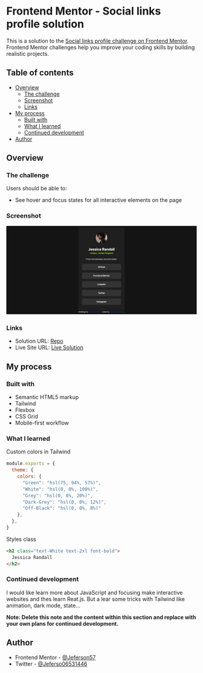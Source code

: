 # Frontend Mentor - Social links profile solution

This is a solution to the [Social links profile challenge on Frontend Mentor](https://www.frontendmentor.io/challenges/social-links-profile-UG32l9m6dQ). Frontend Mentor challenges help you improve your coding skills by building realistic projects. 

## Table of contents

- [Overview](#overview)
  - [The challenge](#the-challenge)
  - [Screenshot](#screenshot)
  - [Links](#links)
- [My process](#my-process)
  - [Built with](#built-with)
  - [What I learned](#what-i-learned)
  - [Continued development](#continued-development)
- [Author](#author)
## Overview

### The challenge

Users should be able to:

- See hover and focus states for all interactive elements on the page

### Screenshot

![](./design/screenshot/screnshot-desktop.jpeg)

### Links

- Solution URL: [Repo](https://github.com/Jeferson57/reto-1-social-link-profile-main)
- Live Site URL: [Live Solution](https://jeferson57.github.io/reto-1-social-link-profile-main/)

## My process

### Built with

- Semantic HTML5 markup
- Tailwind
- Flexbox
- CSS Grid
- Mobile-first workflow

### What I learned

Custom colors in Tailwind
```js
module.exports = {
  theme: {
    colors: {
      "Green": "hsl(75, 94%, 57%)",
      "White": "hsl(0, 0%, 100%)",
      "Grey": "hsl(0, 0%, 20%)",
      "Dark-Grey": "hsl(0, 0%, 12%)",
      "Off-Black": "hsl(0, 0%, 8%)"
    },
  },
}
```

Styles class
```html
<h2 class="text-White text-2xl font-bold">
  Jessica Randall
</h2>
```


### Continued development

I would like learn more about JavaScript and focusing make interactive websites and thes learn Reat.js. But a lear some tricks with Tailwind like animation, dark mode, state...

**Note: Delete this note and the content within this section and replace with your own plans for continued development.**


## Author

- Frontend Mentor - [@Jeferson57](https://www.frontendmentor.io/profile/Jeferson57)
- Twitter - [@Jeferso06531446](https://twitter.com/Jeferso06531446)